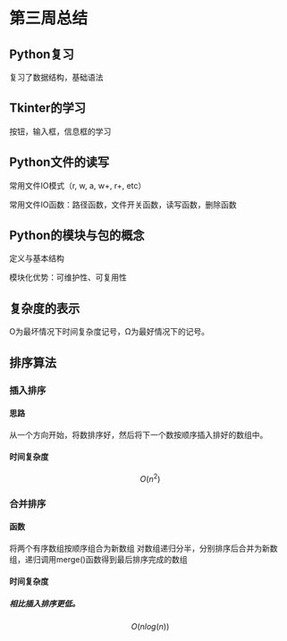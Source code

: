 # 第三周总结

## Python复习
复习了数据结构，基础语法

## Tkinter的学习

按钮，输入框，信息框的学习
## Python文件的读写

常用文件IO模式（r, w, a, w+, r+, etc）

常用文件IO函数：路径函数，文件开关函数，读写函数，删除函数

## Python的模块与包的概念

定义与基本结构

模块化优势：可维护性、可复用性
## 复杂度的表示

O为最坏情况下时间复杂度记号，Ω为最好情况下的记号。

## 排序算法

### 插入排序

#### 思路

从一个方向开始，将数排序好，然后将下一个数按顺序插入排好的数组中。

#### 时间复杂度

$$
O(n^2)
$$

### 合并排序

#### 函数

将两个有序数组按顺序组合为新数组
对数组递归分半，分别排序后合并为新数组，递归调用merge()函数得到最后排序完成的数组

#### 时间复杂度
#####                                                         相比插入排序更低。

$$
O(nlog(n))
$$
